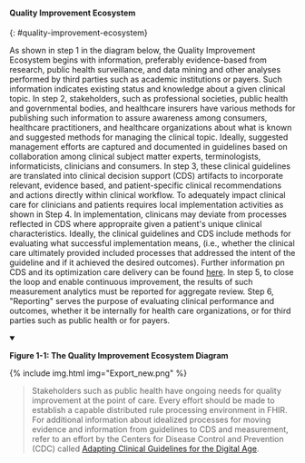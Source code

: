 #### Quality Improvement Ecosystem
{: #quality-improvement-ecosystem}

As shown in step 1 in the diagram below, the Quality Improvement Ecosystem
begins with information, preferably evidence-based from research, public health
surveillance, and data mining and other analyses performed by third parties such
as academic institutions or payers. Such information indicates existing status and knowledge about a
given clinical topic. In step 2, stakeholders, such as professional societies,
public health and governmental bodies, and healthcare insurers have various
methods for publishing such information to assure awareness among consumers,
healthcare practitioners, and healthcare organizations about what is known and
suggested methods for managing the clinical topic. Ideally, suggested management
efforts are captured and documented in guidelines based on collaboration among
clinical subject matter experts, terminologists, informaticists, clinicians and
consumers.  In step 3, these clinical guidelines are translated into clinical
decision support (CDS) artifacts to incorporate relevant, evidence based, and patient-specific clinical
recommendations and actions directly within clinical workflow. To adequately
impact clinical care for clinicians and patients requires local implementation
activities as shown in Step 4.  In implementation, clinicans may deviate from processes 
reflected in CDS where appropraite given a patient's unique clinical characteristics. 
Ideally, the clinical guidelines and CDS include methods for evaluating what 
successful implementation means, (i.e., whether the clinical care ultimately 
provided included processes that addressed the intent of the guideline and if it achieved the desired outcomes). 
Further information pn CDS and its optimization care delivery can be found [here](https://www.healthit.gov/sites/default/files/page/2018-04/Optimizing_Strategies_508.pdf).
In step 5, to close the loop and enable continuous improvement, the results of such measurement
analytics must be reported for aggregate review. Step 6, "Reporting" serves the
purpose of evaluating clinical performance and outcomes, whether it be internally 
for health care organizations, or for third parties such as public health or for payers.  

<details open>
<summary>

<b>Figure 1-1: The Quality Improvement Ecosystem Diagram</b>

</summary>

{% include img.html img="Export_new.png" %}

</details>

> Stakeholders such as public health have ongoing needs for
quality improvement at the point of care. Every effort should be made to
establish a capable distributed rule processing environment in FHIR. For
additional information about idealized processes for moving evidence and
information from guidelines to CDS and measurement, refer to an effort by the
Centers for Disease Control and Prevention (CDC) called
[Adapting Clinical Guidelines for the Digital Age](https://www.cdc.gov/ddphss/clinical-guidelines/index.html).
